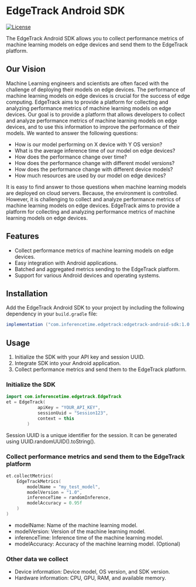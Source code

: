 # EdgeTrack Android SDK

[![License](https://img.shields.io/badge/License-MIT-blue.svg)](LICENSE)

The EdgeTrack Android SDK allows you to collect performance metrics of machine learning models on edge devices and send them to the EdgeTrack platform.

## Our Vision

Machine Learning engineers and scientists are often faced with the challenge of deploying their models on edge devices. The performance of machine learning models on edge devices is crucial for the success of edge computing. EdgeTrack aims to provide a platform for collecting and analyzing performance metrics of machine learning models on edge devices. Our goal is to provide a platform that allows developers to collect and analyze performance metrics of machine learning models on edge devices, and to use this information to improve the performance of their models.
We wanted to answer the following questions:
- How is our model performing on X device with Y OS version?
- What is the average inference time of our model on edge devices?
- How does the performance change over time?
- How does the performance change with different model versions?
- How does the performance change with different device models?
- How much resources are used by our model on edge devices?

It is easy to find answer to those questions when machine learning models are deployed on cloud servers. Because, the environment is controlled.
However, it is challenging to collect and analyze performance metrics of machine learning models on edge devices. 
EdgeTrack aims to provide a platform for collecting and analyzing performance metrics of machine learning models on edge devices.

## Features

- Collect performance metrics of machine learning models on edge devices.
- Easy integration with Android applications.
- Batched and aggregated metrics sending to the EdgeTrack platform.
- Support for various Android devices and operating systems.

## Installation

Add the EdgeTrack Android SDK to your project by including the following dependency in your `build.gradle` file:

```groovy
implementation ("com.inferencetime.edgetrack:edgetrack-android-sdk:1.0.0")
```
## Usage
1. Initialize the SDK with your API key and session UUID.
2. Integrate SDK into your Android application.
3. Collect performance metrics and send them to the EdgeTrack platform.

### Initialize the SDK
```kotlin
import com.inferencetime.edgetrack.EdgeTrack
et = EdgeTrack(
            apiKey = "YOUR_API_KEY",
            sessionUuid = "Session123",
            context = this
        )
```
Session UUID is a unique identifier for the session. It can be generated using UUID.randomUUID().toString().
### Collect performance metrics and send them to the EdgeTrack platform
```kotlin
et.collectMetrics(
    EdgeTrackMetrics(
        modelName = "my_test_model",
        modelVersion = "1.0",
        inferenceTime = randomInference,
        modelAccuracy = 0.95f
    )
)
```
 - modelName: Name of the machine learning model.
 - modelVersion: Version of the machine learning model.
 - inferenceTime: Inference time of the machine learning model.
 - modelAccuracy: Accuracy of the machine learning model. (Optional)

### Other data we collect
- Device information: Device model, OS version, and SDK version.
- Hardware information: CPU, GPU, RAM, and available memory.


